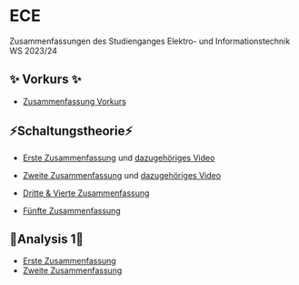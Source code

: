 # ECE

Zusammenfassungen des Studienganges Elektro- und Informationstechnik WS 2023/24

## ✨ Vorkurs ✨

-   [Zusammenfassung Vorkurs](/Vorkurs/Vorkurs_Zusammenfassung.pdf)

## ⚡Schaltungstheorie⚡

-   [Erste Zusammenfassung](/Schaltungstheorie/Zusammenfassungen/Schaltungstheorie_Zusammenfassung_1.png) und [dazugehöriges Video](https://www.youtube.com/watch?v=NnK4rBzMl0s)

-   [Zweite Zusammenfassung](/Schaltungstheorie/Zusammenfassungen/Schaltungstheorie_Zusammenfassung_2.png) und [dazugehöriges Video](https://www.youtube.com/watch?v=S2WF1JfdYZg)

-   [Dritte & Vierte Zusammenfassung](/Schaltungstheorie/Zusammenfassungen/St%203&4.pdf)

-   [Fünfte Zusammenfassung](/Schaltungstheorie/Zusammenfassungen/St%5.pdf)

## 🧮Analysis 1🧮

-   [Erste Zusammenfassung](/Analysis_1/Analysis_1_1.png)
-   [Zweite Zusammenfassung](/Analysis_1/Analysis_1_2.pdf)
